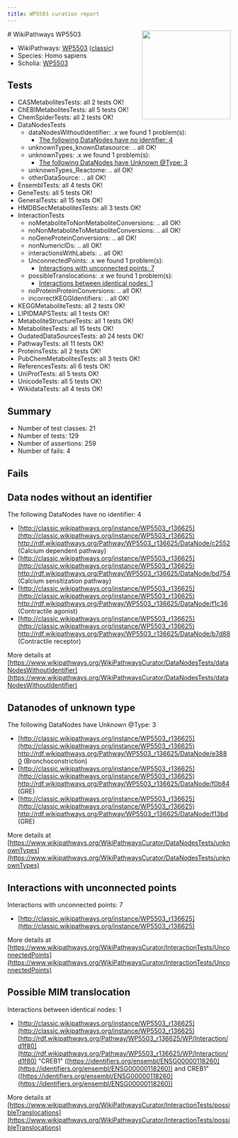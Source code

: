```yaml
---
title: WP5503 curation report
---
```


<img style="float: right; width: 200px" src="https://upload.wikimedia.org/wikipedia/commons/thumb/8/83/Wplogo_with_text_500.png/640px-Wplogo_with_text_500.png" />
# WikiPathways WP5503

* WikiPathways: [WP5503](https://wikipathways.org/pathways/WP5503) ([classic](https://classic.wikipathways.org/instance/WP5503))
* Species: Homo sapiens
* Scholia: [WP5503](https://scholia.toolforge.org/wikipathways/WP5503)
## Tests
* CASMetabolitesTests: all 2 tests OK!
* ChEBIMetabolitesTests: all 5 tests OK!
* ChemSpiderTests: all 2 tests OK!
* DataNodesTests
    * dataNodesWithoutIdentifier: .x we found 1 problem(s):
        * [The following DataNodes have no identifier: 4](#d2d32fa3)
    * unknownTypes_knownDatasource: .. all OK!
    * unknownTypes: .x we found 1 problem(s):
        * [The following DataNodes have Unknown @Type: 3](#839973e1)
    * unknownTypes_Reactome: .. all OK!
    * otherDataSource: .. all OK!
* EnsemblTests: all 4 tests OK!
* GeneTests: all 5 tests OK!
* GeneralTests: all 15 tests OK!
* HMDBSecMetabolitesTests: all 3 tests OK!
* InteractionTests
    * noMetaboliteToNonMetaboliteConversions: .. all OK!
    * noNonMetaboliteToMetaboliteConversions: .. all OK!
    * noGeneProteinConversions: .. all OK!
    * nonNumericIDs: .. all OK!
    * interactionsWithLabels: .. all OK!
    * UnconnectedPoints: .x we found 1 problem(s):
        * [Interactions with unconnected points: 7](#35a61adf)
    * possibleTranslocations: .x we found 1 problem(s):
        * [Interactions between identical nodes: 1](#1c118206)
    * noProteinProteinConversions: .. all OK!
    * incorrectKEGGIdentifiers: .. all OK!
* KEGGMetaboliteTests: all 2 tests OK!
* LIPIDMAPSTests: all 1 tests OK!
* MetaboliteStructureTests: all 1 tests OK!
* MetabolitesTests: all 15 tests OK!
* OudatedDataSourcesTests: all 24 tests OK!
* PathwayTests: all 11 tests OK!
* ProteinsTests: all 2 tests OK!
* PubChemMetabolitesTests: all 3 tests OK!
* ReferencesTests: all 6 tests OK!
* UniProtTests: all 5 tests OK!
* UnicodeTests: all 5 tests OK!
* WikidataTests: all 4 tests OK!


## Summary

* Number of test classes: 21
* Number of tests: 129
* Number of assertions: 259
* Number of fails: 4

## Fails

<a name="d2d32fa3" />

## Data nodes without an identifier

The following DataNodes have no identifier: 4

* [http://classic.wikipathways.org/instance/WP5503_r136625](http://classic.wikipathways.org/instance/WP5503_r136625) http://rdf.wikipathways.org/Pathway/WP5503_r136625/DataNode/c2552 (Calcium
dependent
pathway)
* [http://classic.wikipathways.org/instance/WP5503_r136625](http://classic.wikipathways.org/instance/WP5503_r136625) http://rdf.wikipathways.org/Pathway/WP5503_r136625/DataNode/bd754 (Calcium
sensitization
pathway)
* [http://classic.wikipathways.org/instance/WP5503_r136625](http://classic.wikipathways.org/instance/WP5503_r136625) http://rdf.wikipathways.org/Pathway/WP5503_r136625/DataNode/f1c36 (Contractile
agonist)
* [http://classic.wikipathways.org/instance/WP5503_r136625](http://classic.wikipathways.org/instance/WP5503_r136625) http://rdf.wikipathways.org/Pathway/WP5503_r136625/DataNode/b7d88 (Contractile
receptor)


More details at [https://www.wikipathways.org/WikiPathwaysCurator/DataNodesTests/dataNodesWithoutIdentifier](https://www.wikipathways.org/WikiPathwaysCurator/DataNodesTests/dataNodesWithoutIdentifier)

<a name="839973e1" />

## Datanodes of unknown type

The following DataNodes have Unknown @Type: 3

* [http://classic.wikipathways.org/instance/WP5503_r136625](http://classic.wikipathways.org/instance/WP5503_r136625) http://rdf.wikipathways.org/Pathway/WP5503_r136625/DataNode/e3880 (Bronchoconstriction)
* [http://classic.wikipathways.org/instance/WP5503_r136625](http://classic.wikipathways.org/instance/WP5503_r136625) http://rdf.wikipathways.org/Pathway/WP5503_r136625/DataNode/f0b84 (GRE)
* [http://classic.wikipathways.org/instance/WP5503_r136625](http://classic.wikipathways.org/instance/WP5503_r136625) http://rdf.wikipathways.org/Pathway/WP5503_r136625/DataNode/f13bd (GRE)


More details at [https://www.wikipathways.org/WikiPathwaysCurator/DataNodesTests/unknownTypes](https://www.wikipathways.org/WikiPathwaysCurator/DataNodesTests/unknownTypes)

<a name="35a61adf" />

## Interactions with unconnected points

Interactions with unconnected points: 7

* [http://classic.wikipathways.org/instance/WP5503_r136625](http://classic.wikipathways.org/instance/WP5503_r136625)


More details at [https://www.wikipathways.org/WikiPathwaysCurator/InteractionTests/UnconnectedPoints](https://www.wikipathways.org/WikiPathwaysCurator/InteractionTests/UnconnectedPoints)

<a name="1c118206" />

## Possible MIM translocation

Interactions between identical nodes: 1

* [http://classic.wikipathways.org/instance/WP5503_r136625](http://classic.wikipathways.org/instance/WP5503_r136625) [http://rdf.wikipathways.org/Pathway/WP5503_r136625/WP/Interaction/d1f80](http://rdf.wikipathways.org/Pathway/WP5503_r136625/WP/Interaction/d1f80) "CREB1" ([https://identifiers.org/ensembl/ENSG00000118260](https://identifiers.org/ensembl/ENSG00000118260)) and 
CREB1" ([https://identifiers.org/ensembl/ENSG00000118260](https://identifiers.org/ensembl/ENSG00000118260))


More details at [https://www.wikipathways.org/WikiPathwaysCurator/InteractionTests/possibleTranslocations](https://www.wikipathways.org/WikiPathwaysCurator/InteractionTests/possibleTranslocations)

